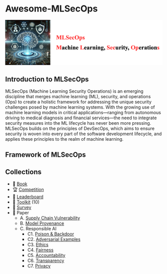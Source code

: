 # Awesome-MLSecOps

[<img src="figure/Title.png" alt="Awesome-LM-SSP" width="800" height="auto" class="center">](.)

## Introduction to MLSecOps

MLSecOps (Machine Learning Security Operations) is an emerging discipline that merges machine learning (ML), security, and operations (Ops) to create a holistic framework for addressing the unique security challenges posed by machine learning systems. With the growing use of machine learning models in critical applications—ranging from autonomous driving to medical diagnosis and financial services—the need to integrate security measures into the ML lifecycle has never been more pressing. MLSecOps builds on the principles of DevSecOps, which aims to ensure security is woven into every part of the software development lifecycle, and applies these principles to the realm of machine learning.

## Framework of MLSecOps

## Collections
- 📖 [Book](collection/book.md)
- 🏆 [Competition](collection/competition.md)
- 🏅 [Leaderboard](collection/leaderboard.md)
- 🧰 [Toolkit](collection/toolkit.md) (10)
- 📝 [Survey](collection/survey.md)
- 📄 Paper 
  - A. [Supply Chain Vulnerability](collection/supply_chain_vul.md)
  - B. [Model Provenance](collection/model_provenance.md)
  - C. Responsible AI
    - C1. [Poison & Backdoor](collection/poison_backdoor.md)
    - C2. [Adversarial Examples](collection/adversarial_examples.md)
    - C3. [Ethics](collection/ethics.md)
    - C4. [Fairness](collection/fairness.md)
    - C5. [Accountability](collection/accountability.md)
    - C6. [Transparency](collection/transparency.md)
    - C7. [Privacy](collection/privacy.md)
  
